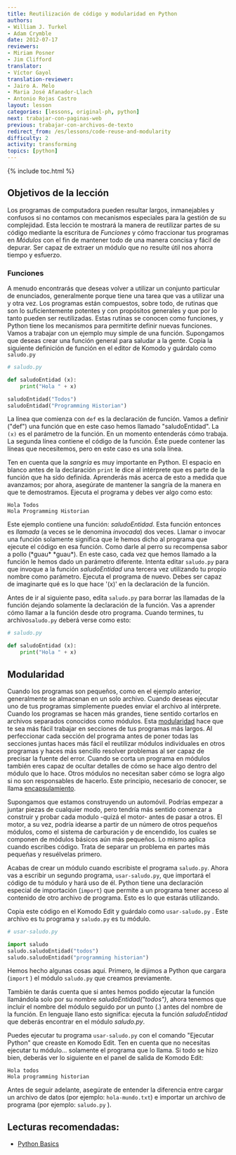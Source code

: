 ```yaml
---
title: Reutilización de código y modularidad en Python
authors:
- William J. Turkel
- Adam Crymble
date: 2012-07-17
reviewers:
- Miriam Posner
- Jim Clifford
translator:
- Víctor Gayol
translation-reviewer:
- Jairo A. Melo
- Maria José Afanador-Llach
- Antonio Rojas Castro
layout: lesson
categories: [lessons, original-ph, python]
next: trabajar-con-paginas-web
previous: trabajar-con-archivos-de-texto
redirect_from: /es/lessons/code-reuse-and-modularity
difficulty: 2
activity: transforming
topics: [python]
---
```


{% include toc.html %}





Objetivos de la lección
-----------------------

Los programas de computadora pueden resultar largos, inmanejables y confusos si no contamos con mecanismos especiales para la gestión de su complejidad. Esta lección te mostrará la manera de reutilizar partes de su código mediante la escritura de *Funciones* y cómo fraccionar tus programas en *Módulos* con el fin de mantener todo de una manera concisa y fácil de depurar. Ser capaz de extraer un módulo que no resulte útil nos ahorra tiempo y esfuerzo.

### Funciones
 
A menudo encontrarás que deseas volver a utilizar un conjunto particular de enunciados, generalmente porque tiene una tarea que vas a utilizar una y otra vez. Los programas están compuestos, sobre todo, de rutinas que son lo suficientemente potentes y con propósitos generales y que por lo tanto pueden ser reutilizadas. Estas rutinas se conocen como funciones, y Python tiene los mecanismos para permitirte definir nuevas funciones. Vamos a trabajar con un ejemplo muy simple de una función. Supongamos que deseas crear una función general para saludar a la gente. Copia la siguiente definición de función en el editor de Komodo y guárdalo como `saludo.py`

```python
# saludo.py

def saludoEntidad (x):
	print("Hola " + x)

saludoEntidad("Todos")
saludoEntidad("Programming Historian")
```

La línea que comienza con `def` es la declaración de función. Vamos a definir ("def") una función que en este caso hemos llamado "saludoEntidad". La `(x)` es el parámetro de la función. En un momento entenderás cómo trabaja. La segunda línea contiene el código de la función. Éste puede contener las líneas que necesitemos, pero en este caso es una sola línea.

Ten en cuenta que la *sangría* es muy importante en Python. El espacio en blanco antes de la declaración `print` le dice al intérprete que es parte de la función que ha sido definida. Aprenderás más acerca de esto a medida que avanzamos; por ahora, asegúrate de mantener la sangría de la manera en que te demostramos. Ejecuta el programa y debes ver algo como esto:

```
Hola Todos
Hola Programming Historian
``` 

Este ejemplo contiene una función: *saludoEntidad*. Esta función entonces es *llamada* (a veces se le denomina *invocada*) dos veces. Llamar o invocar una función solamente significa que le hemos dicho al programa que ejecute el código en esa función. Como darle al perro su recompensa sabor a pollo (\*guau\* \*guau\*). En este caso, cada vez que hemos llamado a la función le hemos dado un parámetro diferente. Intenta editar `saludo.py` para que invoque a la función *saludoEntidad* una tercera vez utilizando tu propio nombre como parámetro. Ejecuta el programa de nuevo. Debes ser capaz de imaginarte qué es lo que hace '(x)' en la declaración de la función.

Antes de ir al siguiente paso, edita `saludo.py` para borrar las llamadas de la función dejando solamente la declaración de la función. Vas a aprender cómo llamar a la función desde otro programa. Cuando termines, tu  archivo`saludo.py` deberá verse como esto:

```python
# saludo.py

def saludoEntidad (x):
	print("Hola " + x)
``` 

## Modularidad

Cuando los programas son pequeños, como en el ejemplo anterior, generalmente se almacenan en un solo archivo. Cuando deseas ejecutar uno de tus programas simplemente puedes enviar el archivo al intérprete. Cuando los programas se hacen más grandes, tiene sentido cortarlos en archivos separados conocidos como módulos. Esta [modularidad] hace que te sea más fácil trabajar en secciones de tus programas más largos. Al perfeccionar cada sección del programa antes de poner todas las secciones juntas haces más fácil el reutilizar módulos individuales en otros programas y haces más sencillo resolver problemas al ser capaz de precisar la fuente del error. Cuando se corta un programa en módulos también eres capaz de ocultar detalles de cómo se hace algo dentro del módulo que lo hace. Otros módulos no necesitan saber cómo se logra algo si no son responsables de hacerlo. Este principio, necesario de conocer, se llama [encapsulamiento].

Supongamos que estamos construyendo un automóvil. Podrías empezar a juntar piezas de cualquier modo, pero tendría más sentido comenzar a construir y probar cada modulo -quizá el motor- antes de pasar a otros. El motor, a su vez, podría idearse a partir de un número de otros pequeños módulos, como el sistema de carburación y de encendido, los cuales se componen de módulos básicos aún más pequeños. Lo mismo aplica cuando escribes código. Trata de separar un problema en partes más pequeñas y resuélvelas primero.

Acabas de crear un módulo cuando escribiste el programa `saludo.py`. Ahora vas a escribir un segundo programa, `usar-saludo.py`, que importará el código de tu módulo y hará uso de él. Python tiene una declaración especial de importación (`import`) que permite a un programa tener acceso al contenido de otro archivo de programa. Esto es lo que estarás utilizando.

Copia este código en el Komodo Edit y guárdalo como `usar-saludo.py` . Este archivo es tu programa y `saludo.py` es tu módulo.

``` python
# usar-saludo.py

import saludo
saludo.saludoEntidad("todos")
saludo.saludoEntidad("programming historian")
``` 

Hemos hecho algunas cosas aquí. Primero, le dijimos a Python que cargara (`import` ) el módulo `saludo.py` que creamos previamente.

También te darás cuenta que si antes hemos podido ejecutar la función llamándola solo por su nombre *saludoEntidad("todos")*, ahora tenemos que incluir el nombre del módulo seguido por un punto (.) antes del nombre de la función. En lenguaje llano esto significa: ejecuta la función *saludoEntidad* que deberás encontrar en el módulo *saludo.py*.

Puedes ejecutar tu programa `usar-saludo.py` con el comando "Ejecutar Python" que creaste en Komodo Edit. Ten en cuenta que no necesitas ejecutar tu módulo... solamente el programa que lo llama. Si todo se hizo bien, deberás ver lo siguiente en el panel de salida de Komodo Edit:

```
Hola todos
Hola programming historian
``` 

Antes de seguir adelante, asegúrate de entender la diferencia entre cargar un archivo de datos (por ejemplo: `hola-mundo.txt`) e importar un archivo de programa (por ejemplo: `saludo.py` ).

Lecturas recomendadas:
----------------------------------
- [Python Basics]

[modularidad]: https://es.wikipedia.org/wiki/Modularidad_(informática)
[encapsulamiento]: https://es.wikipedia.org/wiki/Encapsulamiento_(informática)
[Python Basics]: http://www.astro.ufl.edu/~warner/prog/python.html
